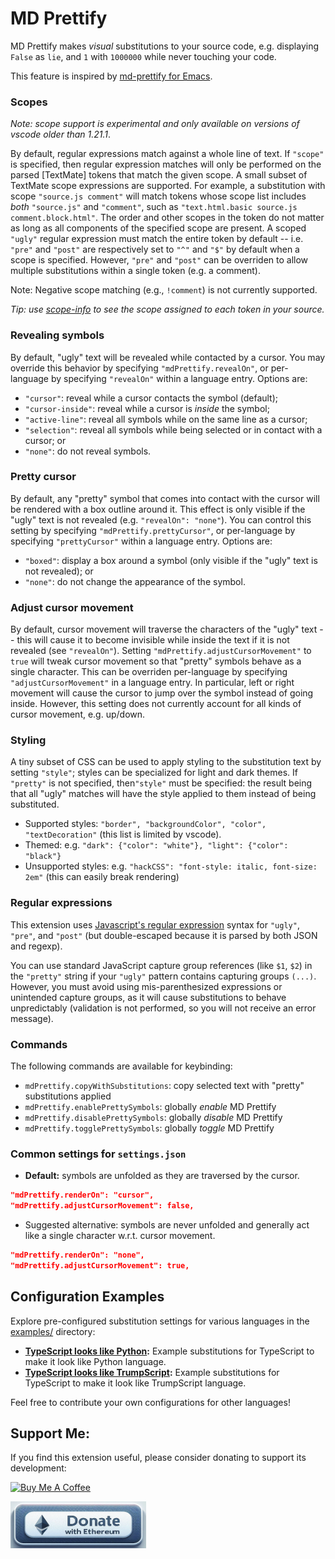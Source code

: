 # MD Prettify

MD Prettify makes *visual* substitutions to your source code, e.g. displaying `False` as `lie`, and `1` with `1000000` while never touching your code.

This feature is inspired by [md-prettify for Emacs](https://www.emacswiki.org/emacs/PrettySymbol).

### Scopes

*Note: scope support is experimental and only available on versions of vscode older than 1.21.1*.

By default, regular expressions match against a whole line of text. If `"scope"` is specified, then regular expression matches will only be performed on the parsed [TextMate] tokens that match the given scope. A small subset of TextMate scope expressions are supported. For example, a substitution with scope `"source.js comment"` will match tokens whose scope list includes *both* `"source.js"` and `"comment"`, such as `"text.html.basic source.js comment.block.html"`. The order and other scopes in the token do not matter as long as all components of the specified scope are present. A scoped `"ugly"` regular expression must match the entire token by default -- i.e. `"pre"` and `"post"` are respectively set to `"^"` and `"$"` by default when a scope is specified. However, `"pre"` and `"post"` can be overriden to allow multiple substitutions within a single token (e.g. a comment).

Note: Negative scope matching (e.g., `!comment`) is not currently supported.

*Tip: use [scope-info](https://marketplace.visualstudio.com/items?itemName=siegebell.scope-info) to see the scope assigned to each token in your source.*

### Revealing symbols

By default, "ugly" text will be revealed while contacted by a cursor. You may override this behavior by specifying `"mdPrettify.revealOn"`, or per-language by specifying `"revealOn"` within a language entry. Options are:
* `"cursor"`: reveal while a cursor contacts the symbol (default);
* `"cursor-inside"`: reveal while a cursor is *inside* the symbol;
* `"active-line"`: reveal all symbols while on the same line as a cursor;
* `"selection"`: reveal all symbols while being selected or in contact with a cursor; or
* `"none"`: do not reveal symbols.

### Pretty cursor

By default, any "pretty" symbol that comes into contact with the cursor will be rendered with a box outline around it. This effect is only visible if the "ugly" text is not revealed (e.g. `"revealOn": "none"`). You can control this setting by specifying `"mdPrettify.prettyCursor"`, or per-language by specifying `"prettyCursor"` within a language entry. Options are:
* `"boxed"`: display a box around a symbol (only visible if the "ugly" text is not revealed); or
* `"none"`: do not change the appearance of the symbol.

### Adjust cursor movement

By default, cursor movement will traverse the characters of the "ugly" text -- this will cause it to become invisible while inside the text if it is not revealed (see `"revealOn"`). Setting `"mdPrettify.adjustCursorMovement"` to `true` will tweak cursor movement so that "pretty" symbols behave as a single character. This can be overriden per-language by specifying `"adjustCursorMovement"` in a language entry. In particular, left or right movement will cause the cursor to jump over the symbol instead of going inside. However, this setting does not currently account for all kinds of cursor movement, e.g. up/down.

### Styling

A tiny subset of CSS can be used to apply styling to the substitution text by setting `"style"`; styles can be specialized for light and dark themes. If `"pretty"` is not specified, then`"style"` must be specified: the result being that all "ugly" matches will have the style applied to them instead of being substituted.

* Supported styles: `"border", "backgroundColor", "color", "textDecoration"` (this list is limited by vscode).
* Themed: e.g. `"dark": {"color": "white"}, "light": {"color": "black"}`
* Unsupported styles: e.g. `"hackCSS": "font-style: italic, font-size: 2em"` (this can easily break rendering)

### Regular expressions

This extension uses [Javascript's regular expression](https://developer.mozilla.org/en-US/docs/Web/JavaScript/Reference/Global_Objects/RegExp) syntax for `"ugly"`, `"pre"`, and `"post"` (but double-escaped because it is parsed by both JSON and regexp).

You can use standard JavaScript capture group references (like `$1`, `$2`) in the `"pretty"` string if your `"ugly"` pattern contains capturing groups `(...)`. However, you must avoid using mis-parenthesized expressions or unintended capture groups, as it will cause substitutions to behave unpredictably (validation is not performed, so you will not receive an error message).

### Commands

The following commands are available for keybinding:
* `mdPrettify.copyWithSubstitutions`: copy selected text with "pretty" substitutions applied
* `mdPrettify.enablePrettySymbols`: globally *enable* MD Prettify
* `mdPrettify.disablePrettySymbols`: globally *disable* MD Prettify
* `mdPrettify.togglePrettySymbols`: globally *toggle* MD Prettify

### Common settings for `settings.json`

* **Default:** symbols are unfolded as they are traversed by the cursor. 
```json
"mdPrettify.renderOn": "cursor",
"mdPrettify.adjustCursorMovement": false,
```
* Suggested alternative: symbols are never unfolded and generally act like a single character w.r.t. cursor movement. 
```json
"mdPrettify.renderOn": "none",
"mdPrettify.adjustCursorMovement": true,
```

## Configuration Examples

Explore pre-configured substitution settings for various languages in the [examples/](./examples) directory:

*   **[TypeScript looks like Python](./examples/typescript-to-python.json):** Example substitutions for TypeScript to make it look like Python language.
*   **[TypeScript looks like TrumpScript](./examples/typescript-as-python.json):** Example substitutions for TypeScript to make it look like TrumpScript language.

Feel free to contribute your own configurations for other languages!

## Support Me:

If you find this extension useful, please consider donating to support its development:

<a href="https://www.buymeacoffee.com/miki_du" target="_blank"><img src="https://cdn.buymeacoffee.com/buttons/v2/default-yellow.png" alt="Buy Me A Coffee" style="height: 60px !important;width: 217px !important;" ></a>

<a href="https://etherscan.io/address/0x1A3471C0Fa1b8512b5423d3Bd715560639AF04Ea" target="_blank"><img src="img/eth.png" alt="Donate with Ethereum" style="height: 75px !important;width: 217px !important;" ></a>
